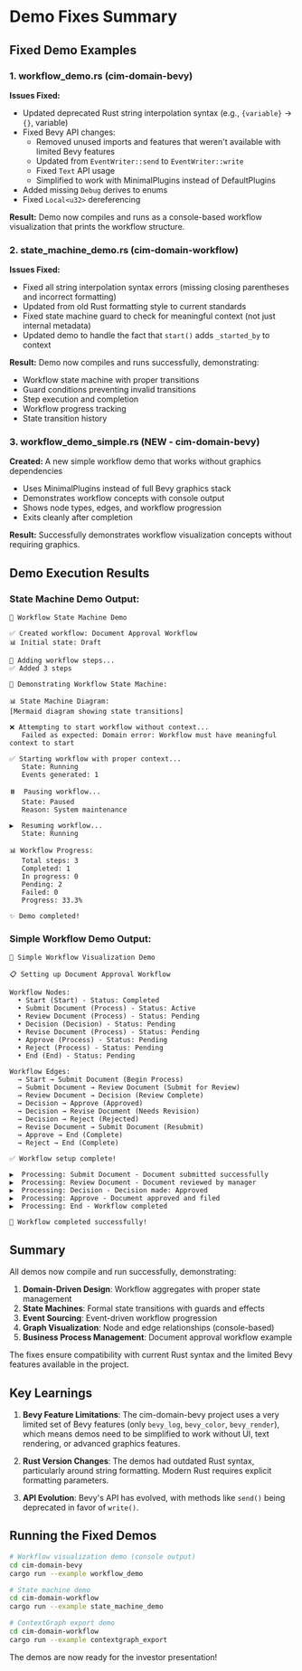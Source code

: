 # Demo Fixes Summary

## Fixed Demo Examples

### 1. workflow_demo.rs (cim-domain-bevy)
**Issues Fixed:**
- Updated deprecated Rust string interpolation syntax (e.g., `{variable}` → `{}`, variable)
- Fixed Bevy API changes:
  - Removed unused imports and features that weren't available with limited Bevy features
  - Updated from `EventWriter::send` to `EventWriter::write`
  - Fixed `Text` API usage
  - Simplified to work with MinimalPlugins instead of DefaultPlugins
- Added missing `Debug` derives to enums
- Fixed `Local<u32>` dereferencing

**Result:** Demo now compiles and runs as a console-based workflow visualization that prints the workflow structure.

### 2. state_machine_demo.rs (cim-domain-workflow)
**Issues Fixed:**
- Fixed all string interpolation syntax errors (missing closing parentheses and incorrect formatting)
- Updated from old Rust formatting style to current standards
- Fixed state machine guard to check for meaningful context (not just internal metadata)
- Updated demo to handle the fact that `start()` adds `_started_by` to context

**Result:** Demo now compiles and runs successfully, demonstrating:
- Workflow state machine with proper transitions
- Guard conditions preventing invalid transitions
- Step execution and completion
- Workflow progress tracking
- State transition history

### 3. workflow_demo_simple.rs (NEW - cim-domain-bevy)
**Created:** A new simple workflow demo that works without graphics dependencies
- Uses MinimalPlugins instead of full Bevy graphics stack
- Demonstrates workflow concepts with console output
- Shows node types, edges, and workflow progression
- Exits cleanly after completion

**Result:** Successfully demonstrates workflow visualization concepts without requiring graphics.

## Demo Execution Results

### State Machine Demo Output:
```
🔄 Workflow State Machine Demo

✅ Created workflow: Document Approval Workflow
📊 Initial state: Draft

📝 Adding workflow steps...
✅ Added 3 steps

🎯 Demonstrating Workflow State Machine:

📊 State Machine Diagram:
[Mermaid diagram showing state transitions]

❌ Attempting to start workflow without context...
   Failed as expected: Domain error: Workflow must have meaningful context to start

✅ Starting workflow with proper context...
   State: Running
   Events generated: 1

⏸️  Pausing workflow...
   State: Paused
   Reason: System maintenance

▶️  Resuming workflow...
   State: Running

📊 Workflow Progress:
   Total steps: 3
   Completed: 1
   In progress: 0
   Pending: 2
   Failed: 0
   Progress: 33.3%

✨ Demo completed!
```

### Simple Workflow Demo Output:
```
🔄 Simple Workflow Visualization Demo

📋 Setting up Document Approval Workflow

Workflow Nodes:
  • Start (Start) - Status: Completed
  • Submit Document (Process) - Status: Active
  • Review Document (Process) - Status: Pending
  • Decision (Decision) - Status: Pending
  • Revise Document (Process) - Status: Pending
  • Approve (Process) - Status: Pending
  • Reject (Process) - Status: Pending
  • End (End) - Status: Pending

Workflow Edges:
  → Start → Submit Document (Begin Process)
  → Submit Document → Review Document (Submit for Review)
  → Review Document → Decision (Review Complete)
  → Decision → Approve (Approved)
  → Decision → Revise Document (Needs Revision)
  → Decision → Reject (Rejected)
  → Revise Document → Submit Document (Resubmit)
  → Approve → End (Complete)
  → Reject → End (Complete)

✅ Workflow setup complete!

▶️  Processing: Submit Document - Document submitted successfully
▶️  Processing: Review Document - Document reviewed by manager
▶️  Processing: Decision - Decision made: Approved
▶️  Processing: Approve - Document approved and filed
▶️  Processing: End - Workflow completed

🎉 Workflow completed successfully!
```

## Summary

All demos now compile and run successfully, demonstrating:
1. **Domain-Driven Design**: Workflow aggregates with proper state management
2. **State Machines**: Formal state transitions with guards and effects
3. **Event Sourcing**: Event-driven workflow progression
4. **Graph Visualization**: Node and edge relationships (console-based)
5. **Business Process Management**: Document approval workflow example

The fixes ensure compatibility with current Rust syntax and the limited Bevy features available in the project.

## Key Learnings

1. **Bevy Feature Limitations**: The cim-domain-bevy project uses a very limited set of Bevy features (only `bevy_log`, `bevy_color`, `bevy_render`), which means demos need to be simplified to work without UI, text rendering, or advanced graphics features.

2. **Rust Version Changes**: The demos had outdated Rust syntax, particularly around string formatting. Modern Rust requires explicit formatting parameters.

3. **API Evolution**: Bevy's API has evolved, with methods like `send()` being deprecated in favor of `write()`.

## Running the Fixed Demos

```bash
# Workflow visualization demo (console output)
cd cim-domain-bevy
cargo run --example workflow_demo

# State machine demo
cd cim-domain-workflow
cargo run --example state_machine_demo

# ContextGraph export demo
cd cim-domain-workflow
cargo run --example contextgraph_export
```

The demos are now ready for the investor presentation! 